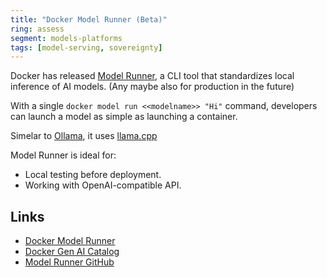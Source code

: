 ```yaml
---
title: "Docker Model Runner (Beta)"
ring: assess
segment: models-platforms
tags: [model-serving, sovereignty]
---
```


Docker has released [Model Runner](https://docs.docker.com/desktop/features/model-runner/), a CLI tool that standardizes local inference of AI models. (Any maybe also for production in the future)

With a single `docker model run <<modelname>> "Hi"` command, developers can launch a model as simple as launching a container.

Simelar to [Ollama](models-platforms/ollama/), it uses [llama.cpp](https://github.com/ggml-org/llama.cpp)

Model Runner is ideal for:

- Local testing before deployment.
- Working with OpenAI-compatible API.

## Links
- [Docker Model Runner](https://docs.docker.com/desktop/features/model-runner/)
- [Docker Gen AI Catalog](https://hub.docker.com/catalogs/gen-ai)
- [Model Runner GitHub](https://github.com/docker/model-runner)
